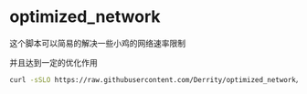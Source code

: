 # optimized_network

这个脚本可以简易的解决一些小鸡的网络速率限制

并且达到一定的优化作用

```bash
curl -sSLO https://raw.githubusercontent.com/Derrity/optimized_network/main/damn.sh && chmod +x damn.sh && bash damn.sh
```
